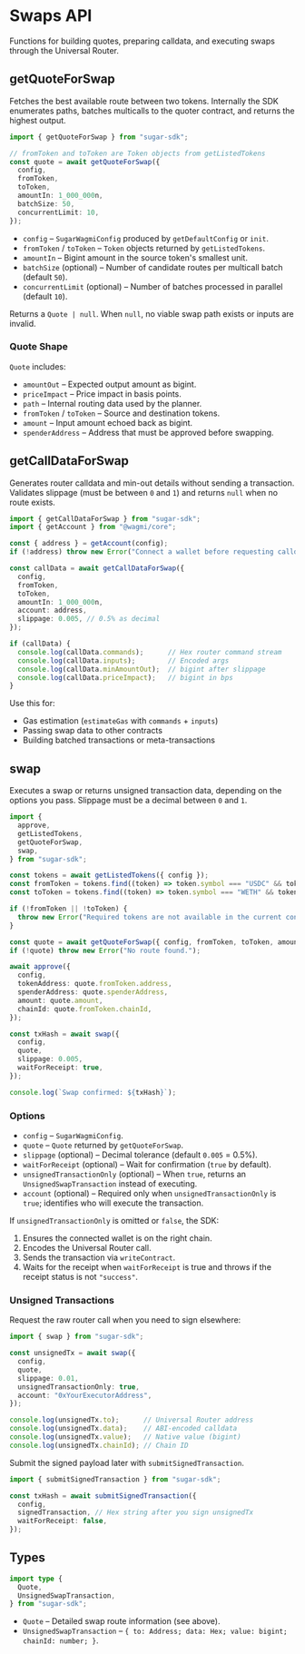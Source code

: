 # Swaps API

Functions for building quotes, preparing calldata, and executing swaps through the Universal Router.

## getQuoteForSwap

Fetches the best available route between two tokens. Internally the SDK enumerates paths, batches multicalls to the quoter contract, and returns the highest output.

```typescript
import { getQuoteForSwap } from "sugar-sdk";

// fromToken and toToken are Token objects from getListedTokens
const quote = await getQuoteForSwap({
  config,
  fromToken,
  toToken,
  amountIn: 1_000_000n,
  batchSize: 50,
  concurrentLimit: 10,
});
```

- `config` – `SugarWagmiConfig` produced by `getDefaultConfig` or `init`.
- `fromToken` / `toToken` – `Token` objects returned by `getListedTokens`.
- `amountIn` – Bigint amount in the source token's smallest unit.
- `batchSize` (optional) – Number of candidate routes per multicall batch (default `50`).
- `concurrentLimit` (optional) – Number of batches processed in parallel (default `10`).

Returns a `Quote | null`. When `null`, no viable swap path exists or inputs are invalid.

### Quote Shape

`Quote` includes:

- `amountOut` – Expected output amount as bigint.
- `priceImpact` – Price impact in basis points.
- `path` – Internal routing data used by the planner.
- `fromToken` / `toToken` – Source and destination tokens.
- `amount` – Input amount echoed back as bigint.
- `spenderAddress` – Address that must be approved before swapping.

## getCallDataForSwap

Generates router calldata and min-out details without sending a transaction. Validates slippage (must be between `0` and `1`) and returns `null` when no route exists.

```typescript
import { getCallDataForSwap } from "sugar-sdk";
import { getAccount } from "@wagmi/core";

const { address } = getAccount(config);
if (!address) throw new Error("Connect a wallet before requesting calldata.");

const callData = await getCallDataForSwap({
  config,
  fromToken,
  toToken,
  amountIn: 1_000_000n,
  account: address,
  slippage: 0.005, // 0.5% as decimal
});

if (callData) {
  console.log(callData.commands);      // Hex router command stream
  console.log(callData.inputs);        // Encoded args
  console.log(callData.minAmountOut);  // bigint after slippage
  console.log(callData.priceImpact);   // bigint in bps
}
```

Use this for:

- Gas estimation (`estimateGas` with `commands` + `inputs`)
- Passing swap data to other contracts
- Building batched transactions or meta-transactions

## swap

Executes a swap or returns unsigned transaction data, depending on the options you pass. Slippage must be a decimal between `0` and `1`.

```typescript
import {
  approve,
  getListedTokens,
  getQuoteForSwap,
  swap,
} from "sugar-sdk";

const tokens = await getListedTokens({ config });
const fromToken = tokens.find((token) => token.symbol === "USDC" && token.chainId === 10);
const toToken = tokens.find((token) => token.symbol === "WETH" && token.chainId === 10);

if (!fromToken || !toToken) {
  throw new Error("Required tokens are not available in the current configuration.");
}

const quote = await getQuoteForSwap({ config, fromToken, toToken, amountIn: 1_000_000n });
if (!quote) throw new Error("No route found.");

await approve({
  config,
  tokenAddress: quote.fromToken.address,
  spenderAddress: quote.spenderAddress,
  amount: quote.amount,
  chainId: quote.fromToken.chainId,
});

const txHash = await swap({
  config,
  quote,
  slippage: 0.005,
  waitForReceipt: true,
});

console.log(`Swap confirmed: ${txHash}`);
```

### Options

- `config` – `SugarWagmiConfig`.
- `quote` – `Quote` returned by `getQuoteForSwap`.
- `slippage` (optional) – Decimal tolerance (default `0.005` = 0.5%).
- `waitForReceipt` (optional) – Wait for confirmation (`true` by default).
- `unsignedTransactionOnly` (optional) – When `true`, returns an `UnsignedSwapTransaction` instead of executing.
- `account` (optional) – Required only when `unsignedTransactionOnly` is `true`; identifies who will execute the transaction.

If `unsignedTransactionOnly` is omitted or `false`, the SDK:

1. Ensures the connected wallet is on the right chain.
2. Encodes the Universal Router call.
3. Sends the transaction via `writeContract`.
4. Waits for the receipt when `waitForReceipt` is true and throws if the receipt status is not `"success"`.

### Unsigned Transactions

Request the raw router call when you need to sign elsewhere:

```typescript
import { swap } from "sugar-sdk";

const unsignedTx = await swap({
  config,
  quote,
  slippage: 0.01,
  unsignedTransactionOnly: true,
  account: "0xYourExecutorAddress",
});

console.log(unsignedTx.to);      // Universal Router address
console.log(unsignedTx.data);    // ABI-encoded calldata
console.log(unsignedTx.value);   // Native value (bigint)
console.log(unsignedTx.chainId); // Chain ID
```

Submit the signed payload later with `submitSignedTransaction`.

```typescript
import { submitSignedTransaction } from "sugar-sdk";

const txHash = await submitSignedTransaction({
  config,
  signedTransaction, // Hex string after you sign unsignedTx
  waitForReceipt: false,
});
```

## Types

```typescript
import type {
  Quote,
  UnsignedSwapTransaction,
} from "sugar-sdk";
```

- `Quote` – Detailed swap route information (see above).
- `UnsignedSwapTransaction` – `{ to: Address; data: Hex; value: bigint; chainId: number; }`.
